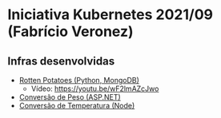 # Iniciativa Kubernetes 2021/09 (Fabrício Veronez)

## Infras desenvolvidas

- [Rotten Potatoes (Python, MongoDB)](https://github.com/felippedesouza/rotten-potatoes)
  - Vídeo: https://youtu.be/wF2lmAZcJwo
- [Conversão de Peso (ASP.NET)](https://github.com/felippedesouza/conversao-peso)
- [Conversão de Temperatura (Node)](https://github.com/felippedesouza/conversao-temperatura)
